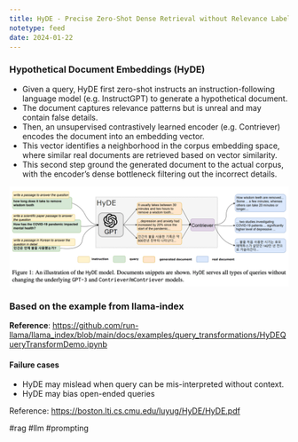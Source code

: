 ```yaml
---
title: HyDE - Precise Zero-Shot Dense Retrieval without Relevance Labels
notetype: feed
date: 2024-01-22
---
```

### Hypothetical Document Embeddings (HyDE)

- Given a query, HyDE first zero-shot instructs an instruction-following language model (e.g. InstructGPT) to generate a hypothetical document.
- The document captures relevance patterns but is unreal and may contain false details.
- Then, an unsupervised contrastively learned encoder (e.g. Contriever) encodes the document into an embedding vector.
- This vector identifies a neighborhood in the corpus embedding space, where similar real documents are retrieved based on vector similarity.
- This second step ground the generated document to the actual corpus, with the encoder’s dense bottleneck filtering out the incorrect details.

![hyde](/assets/img/hyde.png)


### Based on the example from llama-index

**Reference**: https://github.com/run-llama/llama_index/blob/main/docs/examples/query_transformations/HyDEQueryTransformDemo.ipynb

#### Failure cases
- HyDE may mislead when query can be mis-interpreted without context.
- HyDE may bias open-ended queries


Reference: https://boston.lti.cs.cmu.edu/luyug/HyDE/HyDE.pdf

#rag #llm #prompting 